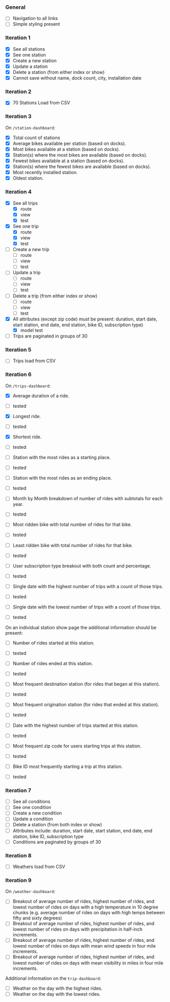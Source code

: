 ### General
* [ ] Navigation to all links
* [ ] Simple styling present

### Iteration 1

* [x] See all stations
* [x] See one station
* [x] Create a new station
* [x] Update a station
* [x] Delete a station (from either index or show)
* [x] Cannot save without name, dock count, city, installation date

### Iteration 2

* [x] 70 Stations Load from CSV

### Iteration 3

On `/station-dashboard`:

* [x] Total count of stations
* [x] Average bikes available per station (based on docks).
* [x] Most bikes available at a station (based on docks).
* [x] Station(s) where the most bikes are available (based on docks).
* [x] Fewest bikes available at a station (based on docks).
* [x] Station(s) where the fewest bikes are available (based on docks).
* [x] Most recently installed station.
* [x] Oldest station.

### Iteration 4

* [x] See all trips
  * [x] route
  * [x] view
  * [x] test
* [x] See one trip
  * [x] route
  * [x] view
  * [x] test
* [ ] Create a new trip
  * [ ] route
  * [ ] view
  * [ ] test
* [ ] Update a trip
  * [ ] route
  * [ ] view
  * [ ] test
* [ ] Delete a trip (from either index or show)
  * [ ] route
  * [ ] view
  * [ ] test
* [x] All attributes (except zip code) must be present: duration, start date, start station, end date, end station, bike ID, subscription type)
  * [x] model test
* [ ] Trips are paginated in groups of 30

### Iteration 5

* [ ] Trips load from CSV

### Iteration 6

On `/trips-dashboard`:

* [x] Average duration of a ride.
 - [ ] tested
* [x] Longest ride.
 - [ ] tested
* [x] Shortest ride.
 - [ ] tested
* [ ] Station with the most rides as a starting place.
 - [ ] tested
* [ ] Station with the most rides as an ending place.
 - [ ] tested
* [ ] Month by Month breakdown of number of rides with subtotals for each year.
 - [ ] tested
* [ ] Most ridden bike with total number of rides for that bike.
 - [ ] tested
* [ ] Least ridden bike with total number of rides for that bike.
 - [ ] tested
* [ ] User subscription type breakout with both count and percentage.
 - [ ] tested
* [ ] Single date with the highest number of trips with a count of those trips.
 - [ ] tested
* [ ] Single date with the lowest number of trips with a count of those trips.
 - [ ] tested

On an individual station show page the additional information should be present:

* [ ] Number of rides started at this station.
 - [ ] tested
* [ ] Number of rides ended at this station.
 - [ ] tested
* [ ] Most frequent destination station (for rides that began at this station).
 - [ ] tested
* [ ] Most frequent origination station (for rides that ended at this station).
 - [ ] tested
* [ ] Date with the highest number of trips started at this station.
 - [ ] tested
* [ ] Most frequent zip code for users starting trips at this station.
 - [ ] tested
* [ ] Bike ID most frequently starting a trip at this station.
 - [ ] tested

### Iteration 7

* [ ] See all conditions
* [ ] See one condition
* [ ] Create a new condition
* [ ] Update a condition
* [ ] Delete a station (from both index or show)
* [ ] Attributes include: duration, start date, start station, end date, end station, bike ID, subscription type
* [ ] Conditions are paginated by groups of 30

### Iteration 8

* [ ] Weathers load from CSV

### Iteration 9

On `/weather-dashboard`:

* [ ] Breakout of average number of rides, highest number of rides, and lowest number of rides on days with a high temperature in 10 degree chunks (e.g. average number of rides on days with high temps between fifty and sixty degrees)
* [ ] Breakout of average number of rides, highest number of rides, and lowest number of rides on days with precipitation in half-inch increments.
* [ ] Breakout of average number of rides, highest number of rides, and lowest number of rides on days with mean wind speeds in four mile increments.
* [ ] Breakout of average number of rides, highest number of rides, and lowest number of rides on days with mean visibility in miles in four mile increments.

Additional information on the `trip-dashboard`:

* [ ] Weather on the day with the highest rides.
* [ ] Weather on the day with the lowest rides.
